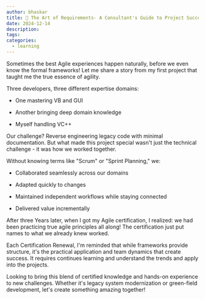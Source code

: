 ```yaml
---
author: bhaskar
title: 🎯 The Art of Requirements- A Consultant's Guide to Project Success
date: 2024-12-14
description:
tags:
categories:
  - learning
---
```


Sometimes the best Agile experiences happen naturally, before we even know the formal frameworks! Let me share a story from my first project that taught me the true essence of agility.

Three developers, three different expertise domains:

- One mastering VB and GUI

- Another bringing deep domain knowledge

- Myself handling VC++

Our challenge? Reverse engineering legacy code with minimal documentation. But what made this project special wasn't just the technical challenge - it was how we worked together.

Without knowing terms like "Scrum" or "Sprint Planning," we:

- Collaborated seamlessly across our domains

- Adapted quickly to changes

- Maintained independent workflows while staying connected

- Delivered value incrementally

After three Years later, when I got my Agile certification, I realized: we had been practicing true agile principles all along! The certification just put names to what we already knew worked.

Each Certification Renewal, I'm reminded that while frameworks provide structure, it's the practical application and team dynamics that create success. It requires continues learning and understand the trends and apply into the projects.

Looking to bring this blend of certified knowledge and hands-on experience to new challenges. Whether it's legacy system modernization or green-field development, let's create something amazing together!
